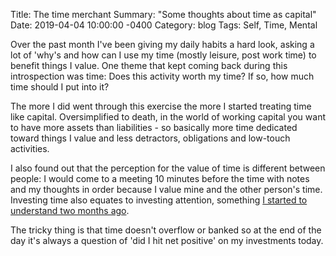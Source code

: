 Title:  The time merchant
Summary: "Some thoughts about time as capital"
Date:   2019-04-04 10:00:00 -0400
Category: blog
Tags: Self, Time, Mental 


Over the past month I've been giving my daily habits a hard look, asking a lot of 'why's and how can I use my time (mostly leisure, post work time) to benefit things I value.  One theme that kept coming back during this introspection was time: Does this activity worth my time? If so, how much time should I put into it?

The more I did went through this exercise the more I started treating time like capital. Oversimplified to death, in the world of working capital you want to have more assets than liabilities - so basically more time dedicated toward things I value and less detractors, obligations and low-touch activities.

I also found out that the perception for the value of time is different between people: I would come to a meeting 10 minutes before the time with notes and my thoughts in order because I value mine and the other person's time. Investing time also equates to investing attention, something [I started to understand two months ago](https://slashproject.co/200words/2019/01/16/reclaiming-energy.html).

The tricky thing is that time doesn't overflow or banked so at the end of the day it's always a question of 'did I hit net positive' on my investments today.
